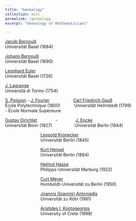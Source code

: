 ```yaml
---
title: "Genealogy"
collection: misc
permalink: /genealogy
excerpt: "Genealogy of Mathematicians"

---
```


[Jacob Bernoulli](https://mathshistory.st-andrews.ac.uk/Biographies/Bernoulli_Jacob/) <br>
Universität Basel (1684)<br>

[Johann Bernoulli](https://mathshistory.st-andrews.ac.uk/Biographies/Bernoulli_Johann/)<br>
Universität Basel (1690)<br>

[Leonhard Euler](https://mathshistory.st-andrews.ac.uk/Biographies/Euler/)<br>
Universität Basel (1726)<br>

[J. Lagrange](https://mathshistory.st-andrews.ac.uk/Biographies/Lagrange/)<br>
Università di Torino (1754)<br>

[S. Poisson](https://mathshistory.st-andrews.ac.uk/Biographies/Poisson/)  -  [J. Fourier](https://mathshistory.st-andrews.ac.uk/Biographies/Fourier/) &emsp;&emsp;&emsp;&emsp;&emsp; [Carl Friedrich Gauß](https://mathshistory.st-andrews.ac.uk/Biographies/Gauss/)<br>
École Polytechnique (1800) &emsp;&emsp;&emsp;Universität Helmstedt (1799) <br>- École Normale Supérieure  <br>


[Gustav Dirichlet](https://mathshistory.st-andrews.ac.uk/Biographies/Dirichlet/)&emsp;&emsp;&emsp;&emsp; - &emsp;&emsp;&emsp;&emsp;[J. Encke](https://mathshistory.st-andrews.ac.uk/Biographies/Encke/) <br>
Universität Bonn (1827)&emsp;&emsp;&emsp;&emsp;&emsp; Universität Berlin (1844) <br>

&emsp;&emsp;&emsp;&emsp;&emsp;&emsp;&emsp;&emsp; [Leopold Kronecker](https://mathshistory.st-andrews.ac.uk/Biographies/Kronecker/) <br>
&emsp;&emsp;&emsp;&emsp;&emsp;&emsp;&emsp;&emsp; Universität Berlin (1845) <br>

&emsp;&emsp;&emsp;&emsp;&emsp;&emsp;&emsp;&emsp; [Kurt Hensel](https://mathshistory.st-andrews.ac.uk/Biographies/Hensel/) <br>
&emsp;&emsp;&emsp;&emsp;&emsp;&emsp;&emsp;&emsp; Universität Berlin (1884) <br>

&emsp;&emsp;&emsp;&emsp;&emsp;&emsp;&emsp;&emsp; [Helmut Hasse](https://mathshistory.st-andrews.ac.uk/Biographies/Hasse/) <br>
&emsp;&emsp;&emsp;&emsp;&emsp;&emsp;&emsp;&emsp; Philipps-Universität Marburg (1922) <br>

&emsp;&emsp;&emsp;&emsp;&emsp;&emsp;&emsp;&emsp; [Curt Meyer](https://en.wikipedia.org/wiki/Curt_Meyer) <br>
&emsp;&emsp;&emsp;&emsp;&emsp;&emsp;&emsp;&emsp; Humboldt-Universität zu Berlin (1950) <br>

&emsp;&emsp;&emsp;&emsp;&emsp;&emsp;&emsp;&emsp; [Joannis (Ioannis) Antoniadis](http://users.math.uoc.gr/~antoniad/) <br>
&emsp;&emsp;&emsp;&emsp;&emsp;&emsp;&emsp;&emsp; Universität zu Köln (1981) <br>

&emsp;&emsp;&emsp;&emsp;&emsp;&emsp;&emsp;&emsp; [Aristides I. Kontogeorgis](http://users.uoa.gr/~kontogar/)  <br>
&emsp;&emsp;&emsp;&emsp;&emsp;&emsp;&emsp;&emsp; University of Crete (1998) <br>
